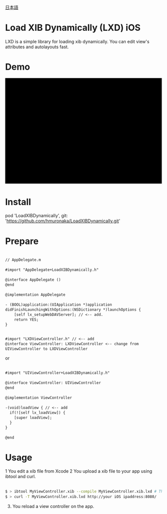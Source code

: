 [日本語](README_jp.md)

# Load XIB Dynamically (LXD) iOS

LXD is a simple library for loading xib dynamically.
You can edit view's attributes and autolayouts fast.

# Demo

![demo.gif](Document/demo.gif)

# Install

pod 'LoadXIBDynamically', git: 'https://github.com/hmuronaka/LoadXIBDynamically.git'

# Prepare

```obj-c

// AppDelegate.m

#import "AppDelegate+LoadXIBDynamically.h"

@interface AppDelegate ()
@end

@implementation AppDelegate

- (BOOL)application:(UIApplication *)application didFinishLaunchingWithOptions:(NSDictionary *)launchOptions {
    [self lx_setupWebDAVServer]; // <-- add.
    return YES;
}
```

```obj-c

#import "LXDViewController.h" // <-- add
@interface ViewController: LXDViewController <-- change from UIViewController to LXDViewController

```

or

```obj-c

#import "UIViewController+LoadXIBDynamically.h"

@interface ViewController: UIViewController
@end

@implementation ViewController

-(void)loadView { // <-- add
  if(![self lx_loadView]) {
    [super loadView];
  }
}

@end

```

# Usage

1 You edit a xib file from Xcode
2 You upload a xib file to your app using ibtool and curl.

```bash

$ > ibtool MyViewController.xib --compile MyViewController.xib.lxd # The compiled file's suffix must be .xib.lxd.
$ > curl -T MyViewController.xib.lxd http://your iOS ipaddress:8080/

```

3. You reload a view controller on the app.




